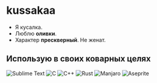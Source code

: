 # kussakaa
- Я кусалка.  
- Люблю **оливки**.  
- Характер **прескверный**. Не женат.   

## Использую в своих коварных целях

![Sublime Text](https://img.shields.io/badge/sublime_text-%23575757.svg?style=for-the-badge&logo=sublime-text&logoColor=important)
![C](https://img.shields.io/badge/c-%2300599C.svg?style=for-the-badge&logo=c&logoColor=white)
![C++](https://img.shields.io/badge/c++-%2300599C.svg?style=for-the-badge&logo=c%2B%2B&logoColor=white)
![Rust](https://img.shields.io/badge/rust-%23000000.svg?style=for-the-badge&logo=rust&logoColor=white)
![Manjaro](https://img.shields.io/badge/Manjaro-35BF5C?style=for-the-badge&logo=Manjaro&logoColor=white)
![Aseprite](https://img.shields.io/badge/Aseprite-FFFFFF?style=for-the-badge&logo=Aseprite&logoColor=#7D929E)
